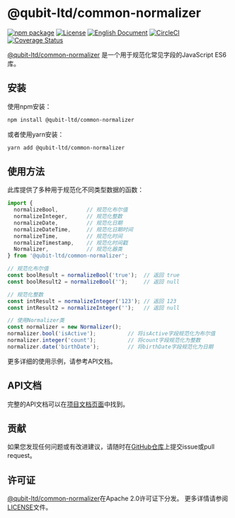 # @qubit-ltd/common-normalizer

[![npm package](https://img.shields.io/npm/v/@qubit-ltd/common-normalizer.svg)](https://npmjs.com/package/@qubit-ltd/common-normalizer)
[![License](https://img.shields.io/badge/License-Apache-blue.svg)](https://www.apache.org/licenses/LICENSE-2.0)
[![English Document](https://img.shields.io/badge/Document-English-blue.svg)](README.md)
[![CircleCI](https://dl.circleci.com/status-badge/img/gh/Haixing-Hu/js-common-normalizer/tree/master.svg?style=shield)](https://dl.circleci.com/status-badge/redirect/gh/Haixing-Hu/js-common-normalizer/tree/master)
[![Coverage Status](https://coveralls.io/repos/github/Haixing-Hu/js-common-normalizer/badge.svg?branch=master)](https://coveralls.io/github/Haixing-Hu/js-common-normalizer?branch=master)

[@qubit-ltd/common-normalizer] 是一个用于规范化常见字段的JavaScript ES6库。

## <span id="installation">安装</span>

使用npm安装：

```bash
npm install @qubit-ltd/common-normalizer
```

或者使用yarn安装：

```bash
yarn add @qubit-ltd/common-normalizer
```

## <span id="usage">使用方法</span>

此库提供了多种用于规范化不同类型数据的函数：

```javascript
import {
  normalizeBool,         // 规范化布尔值
  normalizeInteger,      // 规范化整数
  normalizeDate,         // 规范化日期
  normalizeDateTime,     // 规范化日期时间
  normalizeTime,         // 规范化时间
  normalizeTimestamp,    // 规范化时间戳
  Normalizer,            // 规范化器类
} from '@qubit-ltd/common-normalizer';

// 规范化布尔值
const boolResult = normalizeBool('true');  // 返回 true
const boolResult2 = normalizeBool('');     // 返回 null

// 规范化整数
const intResult = normalizeInteger('123'); // 返回 123
const intResult2 = normalizeInteger('');   // 返回 null

// 使用Normalizer类
const normalizer = new Normalizer();
normalizer.bool('isActive');          // 将isActive字段规范化为布尔值
normalizer.integer('count');          // 将count字段规范化为整数
normalizer.date('birthDate');         // 将birthDate字段规范化为日期
```

更多详细的使用示例，请参考API文档。

## <span id="api">API文档</span>

完整的API文档可以在[项目文档页面](https://haixing-hu.github.io/js-common-normalizer/)中找到。

## <span id="contributing">贡献</span>

如果您发现任何问题或有改进建议，请随时在[GitHub仓库]上提交issue或pull request。

## <span id="license">许可证</span>

[@qubit-ltd/common-normalizer]在Apache 2.0许可证下分发。
更多详情请参阅[LICENSE](LICENSE)文件。

[@qubit-ltd/common-normalizer]: https://npmjs.com/package/@qubit-ltd/common-normalizer
[GitHub仓库]: https://github.com/Haixing-Hu/js-common-normalizer 